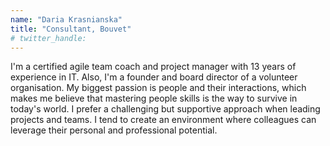 ```yaml
---
name: "Daria Krasnianska"
title: "Consultant, Bouvet"
# twitter_handle: 
---
```

I'm a certified agile team coach and project manager with 13 years of experience in IT. Also, I'm a founder and board director of a volunteer organisation. My biggest passion is people and their interactions, which makes me believe that mastering people skills is the way to survive in today's world. 
I prefer a challenging but supportive approach when leading projects and teams. I tend to create an environment where colleagues can leverage their personal and professional potential.
